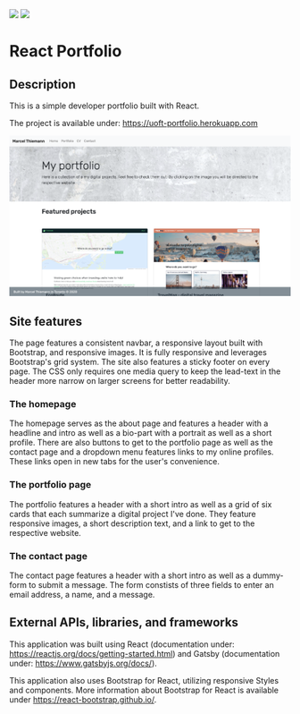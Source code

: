 <img src="https://img.shields.io/badge/cestmarcel-React+Portfolio-navy">

<img src="https://img.shields.io/badge/Version-1.0-green">

# React Portfolio

## Description
This is a simple developer portfolio built with React.

The project is available under: https://uoft-portfolio.herokuapp.com

![Screenshot of the landing page](https://github.com/cestmarcel/uoft-react-portfolio/blob/master/assets/screenshots/landing.png)

## Site features

The page features a consistent navbar, a responsive layout built with Bootstrap, and responsive images. It is fully responsive and leverages Bootstrap's grid system. The site also features a sticky footer on every page. The CSS only requires one media query to keep the lead-text in the header more narrow on larger screens for better readability.

### The homepage

The homepage serves as the about page and features a header with a headline and intro as well as a bio-part with a portrait as well as a short profile. There are also buttons to get to the portfolio page as well as the contact page and a dropdown menu features links to my online profiles. These links open in new tabs for the user's convenience.

### The portfolio page

The portfolio features a header with a short intro as well as a grid of six cards that each summarize a digital project I've done. They feature responsive images, a short description text, and a link to get to the respective website.

### The contact page

The contact page features a header with a short intro as well as a dummy-form to submit a message. The form constists of three fields to enter an email address, a name, and a message. 

## External APIs, libraries, and frameworks

This application was built using React (documentation under: https://reactjs.org/docs/getting-started.html) and Gatsby (documentation under: https://www.gatsbyjs.org/docs/).

This application also uses Bootstrap for React, utilizing responsive Styles and components. More information about Bootstrap for React is available under https://react-bootstrap.github.io/.